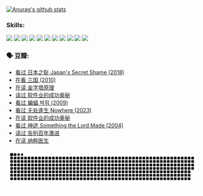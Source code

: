 
[![Anurag's github stats](https://github-readme-stats.vercel.app/api?username=w940853815)](https://github.com/anuraghazra/github-readme-stats)

### Skills:

<code><img height="32" src="https://cdn.jsdelivr.net/npm/simple-icons@v5/icons/python.svg"></code>
<code><img height="32" src="https://cdn.jsdelivr.net/npm/simple-icons@v5/icons/javascript.svg"></code>
<code><img height="32" src="https://cdn.jsdelivr.net/npm/simple-icons@v5/icons/django.svg"></code>
<code><img height="32" src="https://cdn.jsdelivr.net/npm/simple-icons@v5/icons/flask.svg"></code>
<code><img height="32" src="https://cdn.jsdelivr.net/npm/simple-icons@v5/icons/vuetify.svg"></code>
<code><img height="32" src="https://cdn.jsdelivr.net/npm/simple-icons@v5/icons/git.svg"></code>
<code><img height="32" src="https://cdn.jsdelivr.net/npm/simple-icons@v5/icons/docker.svg"></code>
<code><img height="32" src="https://cdn.jsdelivr.net/npm/simple-icons@v5/icons/postgresql.svg"></code>
<code><img height="32" src="https://cdn.jsdelivr.net/npm/simple-icons@v5/icons/elasticsearch.svg"></code>
<code><img height="32" src="https://cdn.jsdelivr.net/npm/simple-icons@v5/icons/macos.svg"></code>
<code><img height="32" src="https://cdn.jsdelivr.net/npm/simple-icons@v5/icons/linux.svg"></code>

### 🗣 豆瓣:

<!-- DOUBAN-ACTIVITIES:START -->
- [看过 日本之耻 Japan's Secret Shame‎ (2018)](https://www.douban.com/people/136069238/status/4431579101/?_i=00504170)
- [在看 三国‎ (2010)](https://www.douban.com/people/136069238/status/4430559482/?_i=00504170)
- [在读 金字塔原理](https://www.douban.com/people/136069238/status/4424812753/?_i=00504170)
- [读过 软件业的成功奥秘](https://www.douban.com/people/136069238/status/4424809958/?_i=00504170)
- [看过 蝙蝠 박쥐‎ (2009)](https://www.douban.com/people/136069238/status/4422787315/?_i=00504170)
- [看过 无处逢生 Nowhere‎ (2023)](https://www.douban.com/people/136069238/status/4416454713/?_i=00504170)
- [在读 软件业的成功奥秘](https://www.douban.com/people/136069238/status/4414815312/?_i=00504170)
- [看过 神迹 Something the Lord Made‎ (2004)](https://www.douban.com/people/136069238/status/4409691983/?_i=00504170)
- [读过 告别百年激进](https://www.douban.com/people/136069238/status/4406414036/?_i=00504170)
- [在读 纳粹医生](https://www.douban.com/people/136069238/status/4406413750/?_i=00504170)
<!-- DOUBAN-ACTIVITIES:END -->


![Snake animation](https://raw.githubusercontent.com/w940853815/w940853815/output/github-contribution-grid-snake.svg)

<!--
**w940853815/w940853815** is a ✨ _special_ ✨ repository because its `README.md` (this file) appears on your GitHub profile.

Here are some ideas to get you started:

- 🔭 I’m currently working on ...
- 🌱 I’m currently learning ...
- 👯 I’m looking to collaborate on ...
- 🤔 I’m looking for help with ...
- 💬 Ask me about ...
- 📫 How to reach me: ...
- 😄 Pronouns: ...
- ⚡ Fun fact: ...
-->
